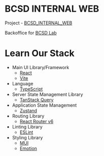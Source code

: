 # BCSD INTERNAL WEB

Project - [BCSD_INTERNAL_WEB](https://github.com/BCSDLab/BCSD_INTERNAL_WEB)

Backoffice for [BCSD Lab](https://bcsdlab.com/)

# Learn Our Stack

- Main UI Library/Framework
  - [React](https://reactjs.org/docs/hello-world.html)
  - [Vite](https://ko.vitejs.dev/)
- Language
  - [TypeScript](https://github.com/typescript-cheatsheets/react)
- Server State Management Library
  - [TanStack Query](https://tanstack.com/query/latest)
- Application State Management
  - [Zustand](https://docs.pmnd.rs/zustand/getting-started/introduction)
- Routing Library
  - [React Router v6](https://reactrouter.com/docs/en/v6/getting-started/tutorial)
- Linting Library
  - [ESLint](https://eslint.org/docs/latest/user-guide/getting-started)
- Styling Library
  - [MUI](https://mui.com/)
  - [Emotion](https://emotion.sh/docs/introduction)
